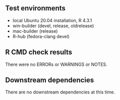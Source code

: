 ## Test environments

- local Ubuntu 20.04 installation, R 4.3.1
- win-builder (devel, release, oldrelease)
- mac-builder (release)
- R-hub (fedora-clang devel)

## R CMD check results

There were no ERRORs or WARNINGS or NOTES.

## Downstream dependencies

There are no downstream dependencies at this time.

